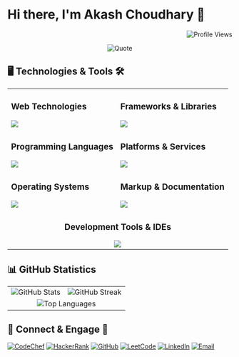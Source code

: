 # Hi there, I'm Akash Choudhary 👋

<p align="right">
  <img src="https://komarev.com/ghpvc/?username=iakashchoudhary&color=green" alt="Profile Views" />
</p>

<p align="center">
  <img src="https://github-readme-quotes-bay.vercel.app/quote?theme=default&animation=default&layout=default&font=default&fontColor=black&bgColor=white" alt="Quote" />
</p>

<!--
**iakashchoudhary/iakashchoudhary** is a ✨ _special_ ✨ repository because its `README.md` (this file) appears on your GitHub profile.

Here are some ideas to get you started:

- 🔭 I’m currently working on ...
- 🌱 I’m currently learning ...
- 👯 I’m looking to collaborate on ...
- 🤔 I’m looking for help with ...
- 💬 Ask me about ...
- 📫 How to reach me: ...
- 😄 Pronouns: ...
- ⚡ Fun fact: ...
-->

## 🖥️ Technologies & Tools 🛠️

<div align="center">

<table>
  <tr>
<td>

### Web Technologies

<img src="https://skillicons.dev/icons?i=html,css&theme=light" />

</td>
<td>

### Frameworks & Libraries

<img src="https://skillicons.dev/icons?i=dotnet,django,bootstrap,sklearn,tensorflow&theme=light" />

</td>
  </tr>
  <tr>
<td>

### Programming Languages

<img src="https://skillicons.dev/icons?i=java,py,cs,cpp,c&theme=light" />

</td>
<td>

### Platforms & Services

<img src="https://skillicons.dev/icons?i=netlify,stackoverflow&theme=light" />

</td>
  </tr>
  <tr>
<td>

### Operating Systems

<img src="https://skillicons.dev/icons?i=ubuntu,raspberrypi&theme=light" />

</td>
<td>

### Markup & Documentation

<img src="https://skillicons.dev/icons?i=md&theme=light" />

</td>
  </tr>
  <tr>
<td colspan="2" align="center">

### Development Tools & IDEs

<img src="https://skillicons.dev/icons?i=vscode,visualstudio,androidstudio,eclipse,figma,git,github,postman&theme=light" />

</td>
  </tr>
</table>

</div>


## 📊 GitHub Statistics

<table>
  <tr>
    <td><img src="https://github-readme-stats.vercel.app/api?username=iakashchoudhary&show_icons=true&theme=default" alt="GitHub Stats"></td>
    <td><img src="https://github-readme-streak-stats.herokuapp.com/?user=iakashchoudhary&theme=default" alt="GitHub Streak"></td>
  </tr>
  <tr>
    <td colspan="2" align="center"><img src="https://github-readme-stats.vercel.app/api/top-langs/?username=iakashchoudhary&layout=compact&theme=default" alt="Top Languages"></td>
  </tr>
</table>

## 🔗 Connect & Engage 🤝

[![CodeChef](https://img.shields.io/badge/CodeChef-%23CC9966.svg?logo=codechef&logoColor=white)](https://www.codechef.com/users/akashchoudhari)
[![HackerRank](https://img.shields.io/badge/HackerRank-%2311B44C.svg?logo=hackerrank&logoColor=white)](https://www.hackerrank.com/iakashchoudhary)
[![GitHub](https://img.shields.io/badge/GitHub-%23121011.svg?logo=github&logoColor=white)](https://github.com/iakashchoudhary)
[![LeetCode](https://img.shields.io/badge/LeetCode-%23F7DF1E.svg?logo=leetcode&logoColor=black)](https://leetcode.com/iakashchoudhary)
[![LinkedIn](https://img.shields.io/badge/LinkedIn-%230077B5.svg?logo=linkedin&logoColor=white)](https://www.linkedin.com/in/iakashchoudhary)
[![Email](https://img.shields.io/badge/Email-%23D14836.svg?logo=gmail&logoColor=white)](mailto:akash01082001@gmail.com)
